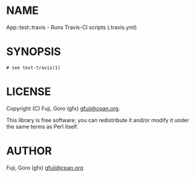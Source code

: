 # NAME

App::test::travis - Runs Travis-CI scripts (.travis.yml)

# SYNOPSIS

    # see test-travis(1)

# LICENSE

Copyright (C) Fuji, Goro (gfx) <gfuji@cpan.org>.

This library is free software; you can redistribute it and/or modify
it under the same terms as Perl itself.

# AUTHOR

Fuji, Goro (gfx) <gfuji@cpan.org>
